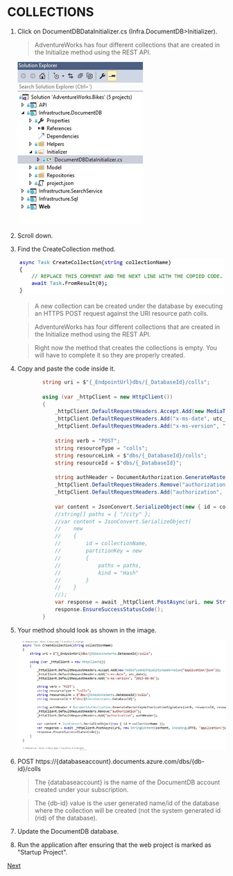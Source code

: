 # COLLECTIONS

1. Click on DocumentDBDataInitializer.cs (Infra.DocumentDB>Initializer).	

    > AdventureWorks has four different collections that are created in the Initialize method using the REST API.
    
    ![](img/image23.jpg)

1. Scroll down.

1. Find the CreateCollection method.

    ![](img/image26.jpg)

    > A new collection can be created under the database by executing an HTTPS POST request against the URI resource path colls.

    > AdventureWorks has four different collections that are created in the Initialize method using the REST API. 

    > Right now the method that creates the collections is empty. You will have to complete it so they are properly created.

1. Copy and paste the code inside it.

    ```csharp
            string uri = $"{_EndpointUrl}dbs/{_DatabaseId}/colls";

            using (var _httpClient = new HttpClient())
            {
                _httpClient.DefaultRequestHeaders.Accept.Add(new MediaTypeWithQualityHeaderValue("application/json"));
                _httpClient.DefaultRequestHeaders.Add("x-ms-date", utc_date);
                _httpClient.DefaultRequestHeaders.Add("x-ms-version", "2015-08-06");

                string verb = "POST";
                string resourceType = "colls";
                string resourceLink = $"dbs/{_DatabaseId}/colls";
                string resourceId = $"dbs/{_DatabaseId}";

                string authHeader = DocumentAuthorization.GenerateMasterKeyAuthorizationSignature(verb, resourceId, resourceType, _Key, "master", "1.0", utc_date);
                _httpClient.DefaultRequestHeaders.Remove("authorization");
                _httpClient.DefaultRequestHeaders.Add("authorization", authHeader);

                var content = JsonConvert.SerializeObject(new { id = collectionName });
                //string[] paths = { "/city" };
                //var content = JsonConvert.SerializeObject(
                //    new
                //    {
                //        id = collectionName,
                //        partitionKey = new
                //        {
                //            paths = paths,
                //            kind = "Hash"
                //        }
                //    }
                //);
                var response = await _httpClient.PostAsync(uri, new StringContent(content, Encoding.UTF8, "application/json"));
                response.EnsureSuccessStatusCode();
            }	
    ````

1.  Your method should look as shown in the image.

    ![](img/image27.jpg)

1. POST https://{databaseaccount}.documents.azure.com/dbs/{db-id}/colls		

    > The {databaseaccount} is the name of the DocumentDB account created under your subscription. 

    > The {db-id} value is the user generated name/id of the database where the collection will be created (not the system generated id (rid) of the database).

1.  Update the DocumentDB database.

1. 	Run the application	after ensuring that the web project is marked as "Startup Project".

<a href="5.Documents.md">Next</a>

 
